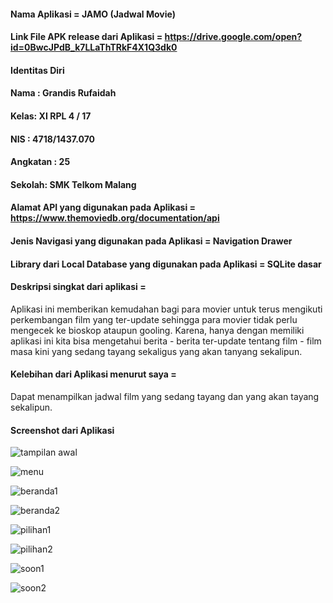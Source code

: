 #### Nama Aplikasi = JAMO (Jadwal Movie)
#### Link File APK release dari Aplikasi = https://drive.google.com/open?id=0BwcJPdB_k7LLaThTRkF4X1Q3dk0
#### Identitas Diri
#### Nama : Grandis Rufaidah
#### Kelas: XI RPL 4 / 17
#### NIS : 4718/1437.070
#### Angkatan : 25
#### Sekolah: SMK Telkom Malang
#### Alamat API yang digunakan pada Aplikasi = https://www.themoviedb.org/documentation/api
#### Jenis Navigasi yang digunakan pada Aplikasi = Navigation Drawer
#### Library dari Local Database yang digunakan pada Aplikasi = SQLite dasar 
#### Deskripsi singkat dari aplikasi = 
   Aplikasi ini memberikan kemudahan bagi para movier untuk terus 
   mengikuti perkembangan film yang ter-update sehingga para movier 
   tidak perlu mengecek ke bioskop ataupun gooling. 
   Karena, hanya dengan memiliki aplikasi ini kita bisa mengetahui 
   berita - berita ter-update tentang film - film masa kini 
   yang sedang tayang sekaligus yang akan tanyang sekalipun.
#### Kelebihan dari Aplikasi menurut saya = 
   Dapat menampilkan jadwal film yang sedang tayang 
   dan yang akan tayang sekalipun.
   
#### Screenshot dari Aplikasi 
![tampilan awal](https://cloud.githubusercontent.com/assets/23449098/26230814/de3291a4-3c75-11e7-9839-f188b2b87c3f.png)

![menu](https://cloud.githubusercontent.com/assets/23449098/26230819/e1151554-3c75-11e7-9f31-831153245086.png)

![beranda1](https://cloud.githubusercontent.com/assets/23449098/26230821/e381e704-3c75-11e7-8537-2817be65a983.png)

![beranda2](https://cloud.githubusercontent.com/assets/23449098/26230823/e48c88de-3c75-11e7-991a-117bb428969a.png)

![pilihan1](https://cloud.githubusercontent.com/assets/23449098/26230824/e63c9d54-3c75-11e7-9523-878a78c4bd77.png)

![pilihan2](https://cloud.githubusercontent.com/assets/23449098/26230825/e7996a60-3c75-11e7-911b-77236c14052d.png)

![soon1](https://cloud.githubusercontent.com/assets/23449098/26230826/e84d4e0e-3c75-11e7-8ad2-f10ac742ea8d.png)

![soon2](https://cloud.githubusercontent.com/assets/23449098/26230829/e92a3878-3c75-11e7-8d1f-d8c9fa7a418d.png)
